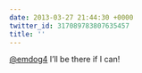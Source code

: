 ```yaml
---
date: 2013-03-27 21:44:30 +0000
twitter_id: 317089783807635457
title: ''
---
```




[@emdog4](https://twitter.com/emdog4) I’ll be there if I can!
